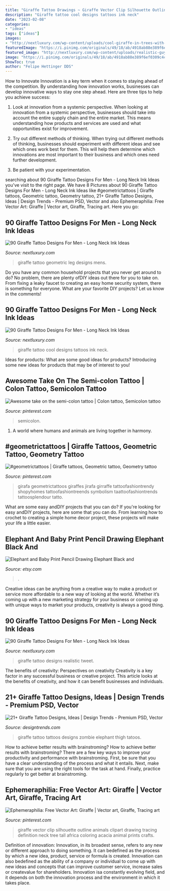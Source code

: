 ```yaml
---
title: "Giraffe Tattoo Drawings ~ Giraffe Vector Clip Silhouette Outline Animals Clipart Drawing Tracing Definition Neck Tree Tall Africa Coloring Acacia Animal Prints Crafts"
description: "Giraffe tattoo cool designs tattoos ink neck"
date: "2023-02-08"
categories:
- "ideas"
tags: ["ideas"]
images:
- "http://nextluxury.com/wp-content/uploads/cool-giraffe-in-trees-with-leaves-tattoo-for-males.jpg"
featuredImage: "https://i.pinimg.com/originals/49/18/ab/4918ab88e389f6ef0309c4cbfecc0140.jpg"
featured_image: "http://nextluxury.com/wp-content/uploads/realistic-guys-giraffe-back-tattoo.jpg"
image: "https://i.pinimg.com/originals/49/18/ab/4918ab88e389f6ef0309c4cbfecc0140.jpg"
ShowToc: true
author: "Felipe Hettinger DDS"
---
```



How to Innovate
Innovation is a key term when it comes to staying ahead of the competition. By understanding how innovation works, businesses can develop innovative ways to stay one step ahead. Here are three tips to help you achieve success:
1. Look at innovation from a systemic perspective. When looking at innovation from a systemic perspective, businesses should take into account the entire supply chain and the entire market. This means understanding how products and services are used and what opportunities exist for improvement.

2. Try out different methods of thinking. When trying out different methods of thinking, businesses should experiment with different ideas and see which ones work best for them. This will help them determine which innovations are most important to their business and which ones need further development.

3. Be patient with your experimentation.

	

		
searching about 90 Giraffe Tattoo Designs For Men - Long Neck Ink Ideas you've visit to the right page. We have 8 Pictures about 90 Giraffe Tattoo Designs For Men - Long Neck Ink Ideas like #geometrictattoos | Giraffe tattoos, Geometric tattoo, Geometry tattoo, 21+ Giraffe Tattoo Designs, Ideas | Design Trends - Premium PSD, Vector and also Ephemeraphilia: Free Vector Art: Giraffe | Vector art, Giraffe, Tracing art. Here you go:
		
    
## 90 Giraffe Tattoo Designs For Men - Long Neck Ink Ideas

<img loading=lazy src="http://nextluxury.com/wp-content/uploads/mens-abstract-geometric-giraffe-leg-tattoo.jpg" onerror="this.onerror=null;this.src='https://tse3.mm.bing.net/th?id=OIP.oENIbLbrqmXWCoAQ8tlBagHaHL&amp;pid=15.1';" alt="90 Giraffe Tattoo Designs For Men - Long Neck Ink Ideas">

_Source: nextluxury.com_

>giraffe tattoo geometric leg designs mens. 

	

Do you have any common household projects that you never get around to do? No problem, there are plenty ofDIY ideas out there for you to take on. From fixing a leaky faucet to creating an easy home security system, there is something for everyone. What are your favorite DIY projects? Let us know in the comments!

    
## 90 Giraffe Tattoo Designs For Men - Long Neck Ink Ideas

<img loading=lazy src="http://nextluxury.com/wp-content/uploads/cool-giraffe-in-trees-with-leaves-tattoo-for-males.jpg" onerror="this.onerror=null;this.src='https://tse3.mm.bing.net/th?id=OIP.ay8_gMjnMrBn0Atd84iDrwHaHa&amp;pid=15.1';" alt="90 Giraffe Tattoo Designs For Men - Long Neck Ink Ideas">

_Source: nextluxury.com_

>giraffe tattoo cool designs tattoos ink neck. 

	

Ideas for products: What are some good ideas for products?
Introducing some new ideas for products that may be of interest to you!

    
## Awesome Take On The Semi-colon Tattoo | Colon Tattoo, Semicolon Tattoo

<img loading=lazy src="https://i.pinimg.com/originals/73/82/9a/73829a2f7a1bad6042ed1ac2e9eeb01e.jpg" onerror="this.onerror=null;this.src='https://tse2.mm.bing.net/th?id=OIP.agwOU9zWCp2Jt8qZ5-FWkwHaFj&amp;pid=15.1';" alt="Awesome take on the semi-colon tattoo | Colon tattoo, Semicolon tattoo">

_Source: pinterest.com_

>semicolon. 

	

1. A world where humans and animals are living together in harmony. 

    
## #geometrictattoos | Giraffe Tattoos, Geometric Tattoo, Geometry Tattoo

<img loading=lazy src="https://i.pinimg.com/originals/49/18/ab/4918ab88e389f6ef0309c4cbfecc0140.jpg" onerror="this.onerror=null;this.src='https://tse4.mm.bing.net/th?id=OIP.CJAawheWNlxOyBl3Nj6VyQHaNK&amp;pid=15.1';" alt="#geometrictattoos | Giraffe tattoos, Geometric tattoo, Geometry tattoo">

_Source: pinterest.com_

>girafa geometrictattoos giraffes jirafa girraffe tattoofashiontrendy shopyhomes tattoofashiontreends symbolism taattoofashiontrends tattoosplendour tatto. 

	

What are some easy andDIY projects that you can do?
If you're looking for easy andDIY projects, here are some that you can do. From learning how to crochet to creating a simple home decor project, these projects will make your life a little easier.

    
## Elephant And Baby Print Pencil Drawing Elephant Black And

<img loading=lazy src="https://img1.etsystatic.com/042/0/7713157/il_570xN.508761955_o7s0.jpg" onerror="this.onerror=null;this.src='https://tse2.mm.bing.net/th?id=OIP.90JzrTyTYVVzBKSPR_1xrQHaFF&amp;pid=15.1';" alt="Elephant and Baby Print Pencil Drawing Elephant Black and">

_Source: etsy.com_

>. 

	

Creative ideas can be anything from a creative way to make a product or service more affordable to a new way of looking at the world. Whether it’s coming up with a new marketing strategy for your business or coming up with unique ways to market your products, creativity is always a good thing.

    
## 90 Giraffe Tattoo Designs For Men - Long Neck Ink Ideas

<img loading=lazy src="http://nextluxury.com/wp-content/uploads/realistic-guys-giraffe-back-tattoo.jpg" onerror="this.onerror=null;this.src='https://tse4.mm.bing.net/th?id=OIP.zAkaBlb3ntfucg9Q8eQtvgHaG_&amp;pid=15.1';" alt="90 Giraffe Tattoo Designs For Men - Long Neck Ink Ideas">

_Source: nextluxury.com_

>giraffe tattoo designs realistic tweet. 

	

The benefits of creativity: Perspectives on creativity
Creativity is a key factor in any successful business or creative project. This article looks at the benefits of creativity, and how it can benefit businesses and individuals.

    
## 21+ Giraffe Tattoo Designs, Ideas | Design Trends - Premium PSD, Vector

<img loading=lazy src="https://images.designtrends.com/wp-content/uploads/2016/08/09163747/Zombie-Giraffe-Tattoo.jpg" onerror="this.onerror=null;this.src='https://tse1.mm.bing.net/th?id=OIP.efM6OIEuz1D_2AchClPj5gHaIF&amp;pid=15.1';" alt="21+ Giraffe Tattoo Designs, Ideas | Design Trends - Premium PSD, Vector">

_Source: designtrends.com_

>giraffe tattoo tattoos designs zombie elephant thigh tatoos. 

	

How to achieve better results with brainstroming?
How to achieve better results with brainstroming? There are a few key ways to improve your productivity and performance with brainstroming. First, be sure that you have a clear understanding of the process and what it entails. Next, make sure that you are using the right tools for the task at hand. Finally, practice regularly to get better at brainstroming.

    
## Ephemeraphilia: Free Vector Art: Giraffe | Vector Art, Giraffe, Tracing Art

<img loading=lazy src="https://i.pinimg.com/originals/84/c5/ec/84c5ec8c768be3b1478c0a5d449fb7c6.png" onerror="this.onerror=null;this.src='https://tse3.mm.bing.net/th?id=OIP.XoSSiTyVNoLOQSUQfHinDgAAAA&amp;pid=15.1';" alt="Ephemeraphilia: Free Vector Art: Giraffe | Vector art, Giraffe, Tracing art">

_Source: pinterest.com_

>giraffe vector clip silhouette outline animals clipart drawing tracing definition neck tree tall africa coloring acacia animal prints crafts. 

	

Definition of innovation:
Innovation, in its broadest sense, refers to any new or different approach to doing something. It can bedefined as the process by which a new idea, product, service or formula is created. Innovation can also bedefined as the ability of a company or individual to come up with new ideas and concepts that can improve customer service, increase sales or createvalue for shareholders. Innovation isa constantly evolving field, and it depends on both the innovation process and the environment in which it takes place.

